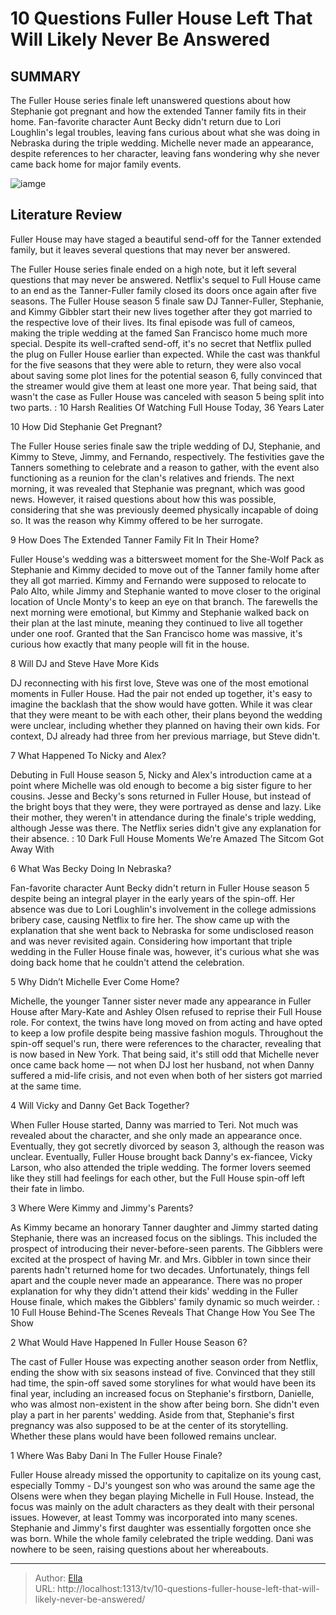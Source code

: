 # 10 Questions Fuller House Left That Will Likely Never Be Answered


## SUMMARY 


 The Fuller House series finale left unanswered questions about how Stephanie got pregnant and how the extended Tanner family fits in their home. 
 Fan-favorite character Aunt Becky didn&#39;t return due to Lori Loughlin&#39;s legal troubles, leaving fans curious about what she was doing in Nebraska during the triple wedding. 
 Michelle never made an appearance, despite references to her character, leaving fans wondering why she never came back home for major family events. 

![iamge](https://static1.srcdn.com/wordpress/wp-content/uploads/2021/11/Fuller-House-What-Would-Michelles-Story-Have-Been.jpg)

## Literature Review
Fuller House may have staged a beautiful send-off for the Tanner extended family, but it leaves several questions that may never ber answered. 




The Fuller House series finale ended on a high note, but it left several questions that may never be answered. Netflix&#39;s sequel to Full House came to an end as the Tanner-Fuller family closed its doors once again after five seasons. The Fuller House season 5 finale saw DJ Tanner-Fuller, Stephanie, and Kimmy Gibbler start their new lives together after they got married to the respective love of their lives. Its final episode was full of cameos, making the triple wedding at the famed San Francisco home much more special.
Despite its well-crafted send-off, it&#39;s no secret that Netflix pulled the plug on Fuller House earlier than expected. While the cast was thankful for the five seasons that they were able to return, they were also vocal about saving some plot lines for the potential season 6, fully convinced that the streamer would give them at least one more year. That being said, that wasn&#39;t the case as Fuller House was canceled with season 5 being split into two parts.
 : 10 Harsh Realities Of Watching Full House Today, 36 Years Later









 








 10  How Did Stephanie Get Pregnant? 
        

The Fuller House series finale saw the triple wedding of DJ, Stephanie, and Kimmy to Steve, Jimmy, and Fernando, respectively. The festivities gave the Tanners something to celebrate and a reason to gather, with the event also functioning as a reunion for the clan&#39;s relatives and friends. The next morning, it was revealed that Stephanie was pregnant, which was good news. However, it raised questions about how this was possible, considering that she was previously deemed physically incapable of doing so. It was the reason why Kimmy offered to be her surrogate.





 9  How Does The Extended Tanner Family Fit In Their Home? 
        

Fuller House&#39;s wedding was a bittersweet moment for the She-Wolf Pack as Stephanie and Kimmy decided to move out of the Tanner family home after they all got married. Kimmy and Fernando were supposed to relocate to Palo Alto, while Jimmy and Stephanie wanted to move closer to the original location of Uncle Monty&#39;s to keep an eye on that branch. The farewells the next morning were emotional, but Kimmy and Stephanie walked back on their plan at the last minute, meaning they continued to live all together under one roof. Granted that the San Francisco home was massive, it&#39;s curious how exactly that many people will fit in the house.





 8  Will DJ and Steve Have More Kids 
        

DJ reconnecting with his first love, Steve was one of the most emotional moments in Fuller House. Had the pair not ended up together, it&#39;s easy to imagine the backlash that the show would have gotten. While it was clear that they were meant to be with each other, their plans beyond the wedding were unclear, including whether they planned on having their own kids. For context, DJ already had three from her previous marriage, but Steve didn&#39;t.





 7  What Happened To Nicky and Alex? 
        

Debuting in Full House season 5, Nicky and Alex&#39;s introduction came at a point where Michelle was old enough to become a big sister figure to her cousins. Jesse and Becky&#39;s sons returned in Fuller House, but instead of the bright boys that they were, they were portrayed as dense and lazy. Like their mother, they weren&#39;t in attendance during the finale&#39;s triple wedding, although Jesse was there. The Netflix series didn&#39;t give any explanation for their absence.
 : 10 Dark Full House Moments We&#39;re Amazed The Sitcom Got Away With





 6  What Was Becky Doing In Nebraska? 
        

Fan-favorite character Aunt Becky didn&#39;t return in Fuller House season 5 despite being an integral player in the early years of the spin-off. Her absence was due to Lori Loughlin&#39;s involvement in the college admissions bribery case, causing Netflix to fire her. The show came up with the explanation that she went back to Nebraska for some undisclosed reason and was never revisited again. Considering how important that triple wedding in the Fuller House finale was, however, it&#39;s curious what she was doing back home that he couldn&#39;t attend the celebration.





 5  Why Didn’t Michelle Ever Come Home? 
        

Michelle, the younger Tanner sister never made any appearance in Fuller House after Mary-Kate and Ashley Olsen refused to reprise their Full House role. For context, the twins have long moved on from acting and have opted to keep a low profile despite being massive fashion moguls. Throughout the spin-off sequel&#39;s run, there were references to the character, revealing that is now based in New York. That being said, it&#39;s still odd that Michelle never once came back home — not when DJ lost her husband, not when Danny suffered a mid-life crisis, and not even when both of her sisters got married at the same time.





 4  Will Vicky and Danny Get Back Together? 
        

When Fuller House started, Danny was married to Teri. Not much was revealed about the character, and she only made an appearance once. Eventually, they got secretly divorced by season 3, although the reason was unclear. Eventually, Fuller House brought back Danny&#39;s ex-fiancee, Vicky Larson, who also attended the triple wedding. The former lovers seemed like they still had feelings for each other, but the Full House spin-off left their fate in limbo.





 3  Where Were Kimmy and Jimmy&#39;s Parents? 
        

As Kimmy became an honorary Tanner daughter and Jimmy started dating Stephanie, there was an increased focus on the siblings. This included the prospect of introducing their never-before-seen parents. The Gibblers were excited at the prospect of having Mr. and Mrs. Gibbler in town since their parents hadn&#39;t returned home for two decades. Unfortunately, things fell apart and the couple never made an appearance. There was no proper explanation for why they didn&#39;t attend their kids&#39; wedding in the Fuller House finale, which makes the Gibblers&#39; family dynamic so much weirder.
 : 10 Full House Behind-The Scenes Reveals That Change How You See The Show





 2  What Would Have Happened In Fuller House Season 6? 
        

The cast of Fuller House was expecting another season order from Netflix, ending the show with six seasons instead of five. Convinced that they still had time, the spin-off saved some storylines for what would have been its final year, including an increased focus on Stephanie&#39;s firstborn, Danielle, who was almost non-existent in the show after being born. She didn&#39;t even play a part in her parents&#39; wedding. Aside from that, Stephanie&#39;s first pregnancy was also supposed to be at the center of its storytelling. Whether these plans would have been followed remains unclear.





 1  Where Was Baby Dani In The Fuller House Finale? 
        

Fuller House already missed the opportunity to capitalize on its young cast, especially Tommy - DJ&#39;s youngest son who was around the same age the Olsens were when they began playing Michelle in Full House. Instead, the focus was mainly on the adult characters as they dealt with their personal issues. However, at least Tommy was incorporated into many scenes. Stephanie and Jimmy&#39;s first daughter was essentially forgotten once she was born. While the whole family celebrated the triple wedding. Dani was nowhere to be seen, raising questions about her whereabouts. 

---

> Author: [Ella](https://instagram.hk.cn/)  
> URL: http://localhost:1313/tv/10-questions-fuller-house-left-that-will-likely-never-be-answered/  

